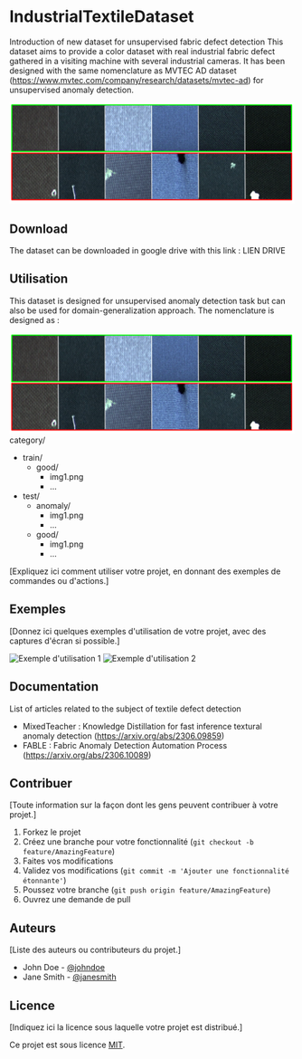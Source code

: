 # IndustrialTextileDataset
Introduction of new dataset for unsupervised fabric defect detection 
This dataset aims to provide a color dataset with real industrial fabric defect gathered in a visiting machine with several industrial cameras.
It has been designed with the same nomenclature as MVTEC AD dataset (https://www.mvtec.com/company/research/datasets/mvtec-ad) for unsupervised anomaly detection. 

![Capture d'écran](images/Samples.png)

## Download 

The dataset can be downloaded in google drive with this link : LIEN DRIVE 

## Utilisation
This dataset is designed for unsupervised anomaly detection task but can also be used for domain-generalization approach.
The nomenclature is designed as : 

![Capture d'écran](images/Samples.png)
category/
  - train/
    - good/
      - img1.png
      - ...
  - test/
    - anomaly/
      - img1.png
      - ...
    - good/
      - img1.png
      - ...

[Expliquez ici comment utiliser votre projet, en donnant des exemples de commandes ou d'actions.]

## Exemples

[Donnez ici quelques exemples d'utilisation de votre projet, avec des captures d'écran si possible.]

![Exemple d'utilisation 1](screenshots/example1.png)
![Exemple d'utilisation 2](screenshots/example2.png)

## Documentation

List of articles related to the subject of textile defect detection

- MixedTeacher : Knowledge Distillation for fast inference textural anomaly detection (https://arxiv.org/abs/2306.09859)
- FABLE : Fabric Anomaly Detection Automation Process (https://arxiv.org/abs/2306.10089)

## Contribuer

[Toute information sur la façon dont les gens peuvent contribuer à votre projet.]

1. Forkez le projet
2. Créez une branche pour votre fonctionnalité (`git checkout -b feature/AmazingFeature`)
3. Faites vos modifications
4. Validez vos modifications (`git commit -m 'Ajouter une fonctionnalité étonnante'`)
5. Poussez votre branche (`git push origin feature/AmazingFeature`)
6. Ouvrez une demande de pull

## Auteurs

[Liste des auteurs ou contributeurs du projet.]

- John Doe - [@johndoe](https://github.com/johndoe)
- Jane Smith - [@janesmith](https://github.com/janesmith)

## Licence

[Indiquez ici la licence sous laquelle votre projet est distribué.]

Ce projet est sous licence [MIT](https://opensource.org/licenses/MIT).

